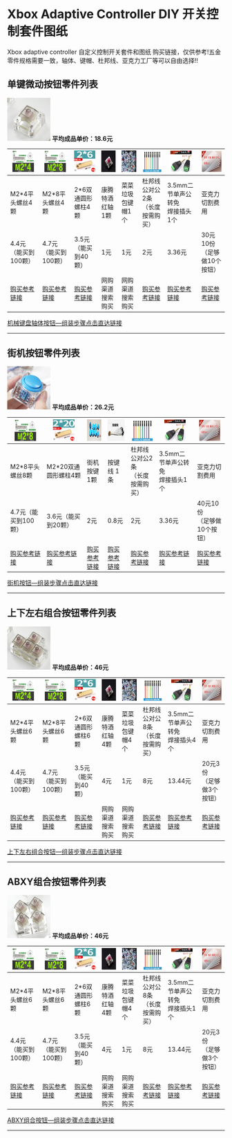 # Xbox Adaptive Controller DIY 开关控制套件图纸
Xbox adaptive controller 自定义控制开关套件和图纸
购买链接，仅供参考!五金零件规格需要一致，轴体、键帽、杜邦线、亚克力工厂等可以自由选择!!



## 单键微动按钮零件列表

<img src="./img/Singlebutton/keyboard.png" height="100" width="100" /> **平均成品单价：18.6元**

| <img src="./img/Singlebutton/M2-4.png" height="50" width="50" /> | <img src="./img/Singlebutton/M2-8.png" height="50" width="50" /> | <img src="./img/Singlebutton/M2-6y.png" height="50" width="50" /> | <img src="./img/Singlebutton/kttjhz.png" height="50" width="50" /> | <img src="./img/Singlebutton/ccljbjm.png" height="50" width="50" /> | <img src="./img/Singlebutton/dbxgdg.png" height="50" width="50" /> | <img src="./img/Singlebutton/3.5mm.png" height="50" width="50" /> | <img src="./img/Singlebutton/ykl.png" height="50" width="50" /> |
| ------------------------------------------------------------ | ------------------------------------------------------------ | ------------------------------------------------------------ | ------------------------------------------------------------ | ------------------------------------------------------------ | ------------------------------------------------------------ | ------------------------------------------------------------ | ------------------------------------------------------------ |
| M2*4平头螺丝4颗                                              | M2*8平头螺丝4颗                                              | 2*6双通圆形螺柱4颗                                           | 康腾特酒红轴1颗                                              | 菜菜垃圾包键帽1个                                            | 杜邦线公对公2条<br/>（长度按需购买）                         | 3.5mm二节单声公转免<br/>焊接插头1个                          | 亚克力切割费用                                               |
| 4.4元（能买到100颗）                                         | 4.7元（能买到100颗）                                         | 3.5元（能买到40颗）                                          | 1元                                                          | 1元                                                          | 2元                                                          | 3.36元                                                       | 30元10份<br/>（足够做10个按钮）                              |
| [购买参考链接](https://detail.tmall.com/item.htm?id=627952509933&spm=a1z09.2.0.0.6d462e8dXdpe8u&_u=e3b7eq17cb87&skuId=4456393808434) | [购买参考链接](https://detail.tmall.com/item.htm?id=627952509933&spm=a1z09.2.0.0.6d462e8dXdpe8u&_u=e3b7eq17cb87&skuId=4456393808438) | [购买参考链接](https://detail.tmall.com/item.htm?id=16348329016&spm=a1z09.2.0.0.6d462e8dXdpe8u&_u=e3b7eq177d95&skuId=33218736229) | 网购渠道搜索购买                                             | 网购渠道搜索购买                                             | [购买参考链接](https://item.taobao.com/item.htm?spm=a1z09.2.0.0.1bdb2e8dQ1Vv1c&id=567943637652&_u=s3b7eq171949) | [购买参考链接](https://detail.tmall.com/item.htm?id=561728920921&spm=a1z09.2.0.0.1bdb2e8do49iY8&_u=s3b7eq175893&skuId=4307108837005) | [购买参考链接](https://shop111329417.taobao.com/shop/view_shop.htm?shop_id=111329417) |



[机械键盘轴体按钮—组装步骤点击直达链接](https://shimo.im/docs/GJDPtxYRpHPWwKqr/read)



------



## 街机按钮零件列表

<img src="./img/Arcadebutton/Arcadebutton.png" height="100" width="100" /> **平均成品单价：26.2元**

| <img src="./img/Arcadebutton/m2-8.png" height="50" width="50" /> | <img src="./img/Arcadebutton/M2-20.png" height="50" width="50" /> | <img src="./img/Arcadebutton/Arcadebutton1.png" height="50" width="50" /> | <img src="./img/Arcadebutton/ajx.png" height="50" width="50" /> | <img src="./img/Singlebutton/dbxgdg.png" height="50" width="50" /> | <img src="./img/Singlebutton/3.5mm.png" height="50" width="50" /> | <img src="./img/Singlebutton/ykl.png" height="50" width="50" /> |
| ------------------------------------------------------------ | ------------------------------------------------------------ | ------------------------------------------------------------ | ------------------------------------------------------------ | ------------------------------------------------------------ | ------------------------------------------------------------ | ------------------------------------------------------------ |
| M2*8平头螺丝8颗                                              | M2*20双通圆形螺柱4颗                                         | 街机按键1颗                                                  | 按键线 1条                                                   | 杜邦线公对公2条<br/>（长度按需购买）                         | 3.5mm二节单声公转免<br/>焊接插头1个                          | 亚克力切割费用                                               |
| 4.7元（能买到100颗）                                         | 3.6元（能买到20颗）                                          | 2元                                                          | 0.8元                                                        | 2元                                                          | 3.36元                                                       | 40元10份<br/>（足够做10个按钮）                              |
| [购买参考链接](https://detail.tmall.com/item.htm?id=627952509933&spm=a1z09.2.0.0.6d462e8dXdpe8u&_u=e3b7eq17cb87&skuId=4456393808438) | [购买参考链接](https://detail.tmall.com/item.htm?id=16348329016&spm=a1z09.2.0.0.6d462e8dXdpe8u&_u=e3b7eq177d95&skuId=33218736234) | [购买参考链接](https://item.taobao.com/item.htm?spm=a1z09.2.0.0.1bdb2e8dAfTDSq&id=593682113162&_u=s3b7eq17f980) | [购买参考链接](https://item.taobao.com/item.htm?spm=a1z09.2.0.0.1bdb2e8duIaEK1&id=628778295303&_u=s3b7eq174834) | [购买参考链接](https://item.taobao.com/item.htm?spm=a1z09.2.0.0.1bdb2e8dQ1Vv1c&id=567943637652&_u=s3b7eq171949) | [购买参考链接](https://detail.tmall.com/item.htm?id=561728920921&spm=a1z09.2.0.0.1bdb2e8do49iY8&_u=s3b7eq175893&skuId=4307108837005) | [购买参考链接](https://shop111329417.taobao.com/shop/view_shop.htm?shop_id=111329417) |



[街机按钮—组装步骤点击直达链接](https://shimo.im/docs/QgvRYDP9kydr6wP6/read)



------



## 上下左右组合按钮零件列表

<img src="./img/Directionkey/Directionkey.png" height="100" width="100" /> **平均成品单价：46元**

| <img src="./img/Directionkey/M2-4.png" height="50" width="50" /> | <img src="./img/Directionkey/M2-8.png" height="50" width="50" /> | <img src="./img/Directionkey/2-6.png" height="50" width="50" /> | <img src="./img/Singlebutton/kttjhz.png" height="50" width="50" /> | <img src="./img/Singlebutton/ccljbjm.png" height="50" width="50" /> | <img src="./img/Singlebutton/dbxgdg.png" height="50" width="50" /> | <img src="./img/Singlebutton/3.5mm.png" height="50" width="50" /> | <img src="./img/Singlebutton/ykl.png" height="50" width="50" /> |
| ------------------------------------------------------------ | ------------------------------------------------------------ | ------------------------------------------------------------ | ------------------------------------------------------------ | ------------------------------------------------------------ | ------------------------------------------------------------ | ------------------------------------------------------------ | ------------------------------------------------------------ |
| M2*4平头螺丝6颗                                              | M2*8平头螺丝6颗                                              | 2*6双通圆形螺柱6颗                                           | 康腾特酒红轴4颗                                              | 菜菜垃圾包键帽4个                                            | 杜邦线公对公8条<br/>（长度按需购买）                         | 3.5mm二节单声公转免<br/>焊接插头4个                          | 亚克力切割费用                                               |
| 4.4元（能买到100颗）                                         | 4.7元（能买到100颗）                                         | 3.5元（能买到40颗）                                          | 4元                                                          | 1元                                                          | 8元                                                          | 13.44元                                                      | 20元3份<br/>（足够做3个按钮）                                |
| [购买参考链接](https://detail.tmall.com/item.htm?id=627952509933&spm=a1z09.2.0.0.6d462e8dXdpe8u&_u=e3b7eq17cb87&skuId=4456393808434) | [购买参考链接](https://detail.tmall.com/item.htm?id=627952509933&spm=a1z09.2.0.0.6d462e8dXdpe8u&_u=e3b7eq17cb87&skuId=4456393808438) | [购买参考链接](https://detail.tmall.com/item.htm?id=16348329016&spm=a1z09.2.0.0.6d462e8dXdpe8u&_u=e3b7eq177d95&skuId=33218736229) | 网购渠道搜索购买                                             | 网购渠道搜索购买                                             | [购买参考链接](https://item.taobao.com/item.htm?spm=a1z09.2.0.0.1bdb2e8dQ1Vv1c&id=567943637652&_u=s3b7eq171949) | [购买参考链接](https://detail.tmall.com/item.htm?id=561728920921&spm=a1z09.2.0.0.1bdb2e8do49iY8&_u=s3b7eq175893&skuId=4307108837005) | [购买参考链接](https://shop111329417.taobao.com/shop/view_shop.htm?shop_id=111329417) |



[上下左右组合按钮—组装步骤点击直达链接](https://shimo.im/docs/CvqTxC89HQpXYpYj/read)



------



## ABXY组合按钮零件列表

<img src="./img/ABXYcombinationbutton/ABXYcombinationbutton.png" height="100" width="100" /> **平均成品单价：46元**

| <img src="./img/ABXYcombinationbutton/M2-4.png" height="50" width="50" /> | <img src="./img/ABXYcombinationbutton/M2-8.png" height="50" width="50" /> | <img src="./img/ABXYcombinationbutton/M2-6y.png" height="50" width="50" /> | <img src="./img/ABXYcombinationbutton/kttjhz.png" height="50" width="50" /> | <img src="./img/ABXYcombinationbutton/ccljbjm.png" height="50" width="50" /> | <img src="./img/ABXYcombinationbutton/dbxgdg.png" height="50" width="50" /> | <img src="./img/ABXYcombinationbutton/3.5mm.png" height="50" width="50" /> | <img src="./img/ABXYcombinationbutton/ykl.png" height="50" width="50" /> |
| ------------------------------------------------------------ | ------------------------------------------------------------ | ------------------------------------------------------------ | ------------------------------------------------------------ | ------------------------------------------------------------ | ------------------------------------------------------------ | ------------------------------------------------------------ | ------------------------------------------------------------ |
| M2*4平头螺丝6颗                                              | M2*8平头螺丝6颗                                              | 2*6双通圆形螺柱6颗                                           | 康腾特酒红轴4颗                                              | 菜菜垃圾包键帽4个                                            | 杜邦线公对公8条<br/>（长度按需购买）                         | 3.5mm二节单声公转免<br/>焊接插头1个                          | 亚克力切割费用                                               |
| 4.4元（能买到100颗）                                         | 4.7元（能买到100颗）                                         | 3.5元（能买到40颗）                                          | 4元                                                          | 1元                                                          | 8元                                                          | 13.44元                                                      | 20元3份<br/>（足够做3个按钮）                                |
| [购买参考链接](https://detail.tmall.com/item.htm?id=627952509933&spm=a1z09.2.0.0.6d462e8dXdpe8u&_u=e3b7eq17cb87&skuId=4456393808434) | [购买参考链接](https://detail.tmall.com/item.htm?id=627952509933&spm=a1z09.2.0.0.6d462e8dXdpe8u&_u=e3b7eq17cb87&skuId=4456393808438) | [购买参考链接](https://detail.tmall.com/item.htm?id=16348329016&spm=a1z09.2.0.0.6d462e8dXdpe8u&_u=e3b7eq177d95&skuId=33218736229) | 网购渠道搜索购买                                             | 网购渠道搜索购买                                             | [购买参考链接](https://item.taobao.com/item.htm?spm=a1z09.2.0.0.1bdb2e8dQ1Vv1c&id=567943637652&_u=s3b7eq171949) | [购买参考链接](https://detail.tmall.com/item.htm?id=561728920921&spm=a1z09.2.0.0.1bdb2e8do49iY8&_u=s3b7eq175893&skuId=4307108837005) | [购买参考链接](https://shop111329417.taobao.com/shop/view_shop.htm?shop_id=111329417) |



[ABXY组合按钮—组装步骤点击直达链接](https://shimo.im/docs/J3ct8y8CghD6dVXp/read)



------

